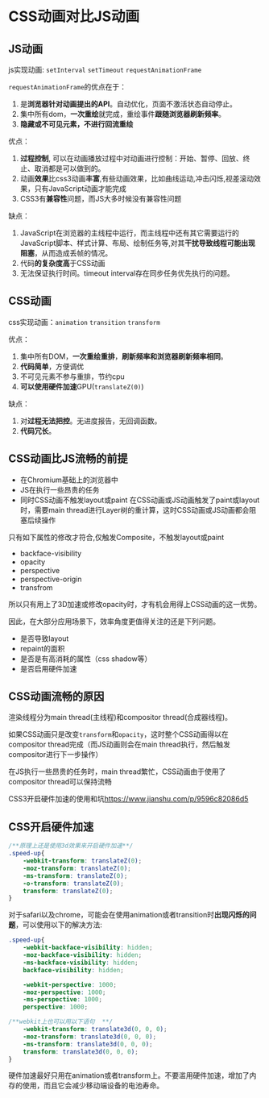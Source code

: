 # CSS动画对比JS动画

## JS动画

js实现动画: `setInterval` `setTimeout` `requestAnimationFrame`

`requestAnimationFrame`的优点在于：

1. 是**浏览器针对动画提出的API**。自动优化，页面不激活状态自动停止。
2. 集中所有dom，**一次重绘**就完成，重绘事件**跟随浏览器刷新频率**。
3. **隐藏或不可见元素，不进行回流重绘**

优点：

1. **过程控制**, 可以在动画播放过程中对动画进行控制：开始、暂停、回放、终止、取消都是可以做到的。
2. 动画**效果**比css3动画**丰富**,有些动画效果，比如曲线运动,冲击闪烁,视差滚动效果，只有JavaScript动画才能完成
3. CSS3有**兼容性**问题，而JS大多时候没有兼容性问题

缺点：

1. JavaScript在浏览器的主线程中运行，而主线程中还有其它需要运行的JavaScript脚本、样式计算、布局、绘制任务等,对其**干扰导致线程可能出现阻塞**，从而造成丢帧的情况。
2. 代码**的复杂度高**于CSS动画
3. 无法保证执行时间。timeout interval存在同步任务优先执行的问题。

## CSS动画

css实现动画：`animation` `transition` `transform`

优点：

1. 集中所有DOM，**一次重绘重排**，**刷新频率和浏览器刷新频率相同**。
2. **代码简单**，方便调优
3. 不可见元素不参与重排，节约cpu
4. **可以使用硬件加速**GPU(`translateZ(0)`)

缺点：

1. 对**过程无法把控**。无进度报告，无回调函数。
2. **代码冗长**。

## CSS动画比JS流畅的前提

- 在Chromium基础上的浏览器中
- JS在执行一些昂贵的任务
- 同时CSS动画不触发layout或paint
在CSS动画或JS动画触发了paint或layout时，需要main thread进行Layer树的重计算，这时CSS动画或JS动画都会阻塞后续操作

只有如下属性的修改才符合,仅触发Composite，不触发layout或paint

- backface-visibility
- opacity
- perspective
- perspective-origin
- transfrom

所以只有用上了3D加速或修改opacity时，才有机会用得上CSS动画的这一优势。

因此，在大部分应用场景下，效率角度更值得关注的还是下列问题。

- 是否导致layout
- repaint的面积
- 是否是有高消耗的属性（css shadow等）
- 是否启用硬件加速

## CSS动画流畅的原因

渲染线程分为main thread(主线程)和compositor thread(合成器线程)。

如果CSS动画只是改变`transform`和`opacity`，这时整个CSS动画得以在compositor thread完成（而JS动画则会在main thread执行，然后触发compositor进行下一步操作）

在JS执行一些昂贵的任务时，main thread繁忙，CSS动画由于使用了compositor thread可以保持流畅

CSS3开启硬件加速的使用和坑<https://www.jianshu.com/p/9596c82086d5>

## CSS开启硬件加速

```css
/**原理上还是使用3d效果来开启硬件加速**/
.speed-up{
    -webkit-transform: translateZ(0);
    -moz-transform: translateZ(0);
    -ms-transform: translateZ(0);
    -o-transform: translateZ(0);
    transform: translateZ(0);
}
```

对于safari以及chrome，可能会在使用animation或者transition时**出现闪烁的问题**，可以使用以下的解决方法:

```css
.speed-up{
    -webkit-backface-visibility: hidden;
    -moz-backface-visibility: hidden;
    -ms-backface-visibility: hidden;
    backface-visibility: hidden;

    -webkit-perspective: 1000;
    -moz-perspective: 1000;
    -ms-perspective: 1000;
    perspective: 1000;

/**webkit上也可以用以下语句  **/
    -webkit-transform: translate3d(0, 0, 0);
    -moz-transform: translate3d(0, 0, 0);
    -ms-transform: translate3d(0, 0, 0);
    transform: translate3d(0, 0, 0);
}
```

硬件加速最好只用在animation或者transform上。不要滥用硬件加速，增加了内存的使用，而且它会减少移动端设备的电池寿命。
